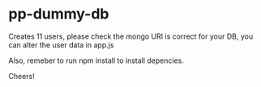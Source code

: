 # pp-dummy-db

Creates 11 users, please check the mongo URI is correct for your DB, you can alter the user data in app.js

Also, remeber to run npm install to install depencies. 

Cheers!
